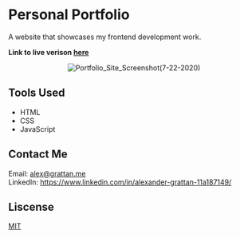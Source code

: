 # Personal Portfolio
A website that showcases my frontend development work.

**Link to live verison [here](https://alexander.grattan.me/)**

<p align="center">
<img src="https://user-images.githubusercontent.com/51346343/88233371-8f776e00-cc45-11ea-8dbf-be4e94a88b36.png" alt="Portfolio_Site_Screenshot(7-22-2020)">
</p>

## Tools Used
- HTML
- CSS
- JavaScript

## Contact Me
Email: alex@grattan.me
<br>
LinkedIn: https://www.linkedin.com/in/alexander-grattan-11a187149/

## Liscense
[MIT](https://opensource.org/licenses/MIT)
